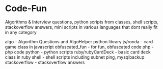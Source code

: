 # Code-Fun

Algorithms &amp; Interview questions, python scripts from classes, shell scripts, stackoverflow answers, mini scripts in various languages that dont really fit in any category

algo - Algorithm Questions and AlgoHelper python library
js/ronda - card game class in javascript
obfuscated_fun - for fun, obfuscated code
php - php code
python - python scripts
ruby/rubyCardDeck - basic card deck class in ruby
shell - shell scripts including subnet ping, mysqlbackup
stackoverflow - stackoverflow answers
